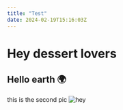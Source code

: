 ```yaml
---
title: "Test"
date: 2024-02-19T15:16:03Z
---
```


# Hey dessert lovers

## Hello earth 🌍

this is the second pic 
![hey](food.jpg "food")